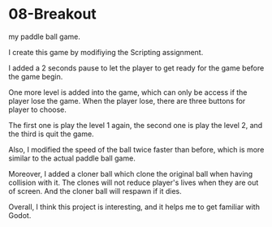 # 08-Breakout
my paddle ball game.

I create this game by modifiying the Scripting assignment. 

I added a 2 seconds pause to let the player to get ready for the game before the game begin.

One more level is added into the game, which can only be access if the player lose the game. When the player lose, there are three buttons for player to choose. 

The first one is play the level 1 again, the second one is play the level 2, and the third is quit the game.

Also, I modified the speed of the ball twice faster than before, which is more similar to the actual paddle ball game. 

Moreover, I added a cloner ball which clone the original ball when having collision with it. The clones will not reduce player's lives when they are out of screen. And the cloner ball will respawn if it dies.

Overall, I think this project is interesting, and it helps me to get familiar with Godot.
